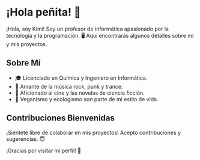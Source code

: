 # ¡Hola peñita! 👋

¡Hola, soy Kimi! Soy un profesor de informática apasionado por la tecnología y la programación. 🖥️ Aquí encontrarás algunos detalles sobre mí y mis proyectos.

## Sobre Mí

- 🎓 Licenciado en Química y Ingeniero en Informática.
- 🎸 Amante de la música rock, punk y trance.
- 🎥 Aficionado al cine y las novelas de ciencia ficción.
- 🌱 Veganismo y ecologismo son parte de mi estilo de vida.

## Contribuciones Bienvenidas

¡Siéntete libre de colaborar en mis proyectos! Acepto contribuciones y sugerencias. 😇


¡Gracias por visitar mi perfil! 🚀
